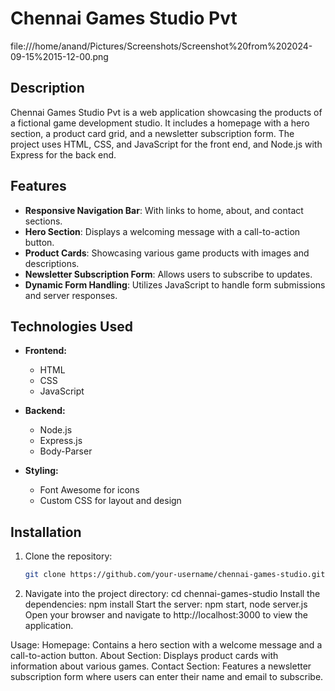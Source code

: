 # Chennai Games Studio Pvt
file:///home/anand/Pictures/Screenshots/Screenshot%20from%202024-09-15%2015-12-00.png

## Description

Chennai Games Studio Pvt is a web application showcasing the products of a fictional game development studio. It includes a homepage with a hero section, a product card grid, and a newsletter subscription form. The project uses HTML, CSS, and JavaScript for the front end, and Node.js with Express for the back end.

## Features

- **Responsive Navigation Bar**: With links to home, about, and contact sections.
- **Hero Section**: Displays a welcoming message with a call-to-action button.
- **Product Cards**: Showcasing various game products with images and descriptions.
- **Newsletter Subscription Form**: Allows users to subscribe to updates.
- **Dynamic Form Handling**: Utilizes JavaScript to handle form submissions and server responses.

## Technologies Used

- **Frontend:**
  - HTML
  - CSS
  - JavaScript

- **Backend:**
  - Node.js
  - Express.js
  - Body-Parser

- **Styling:**
  - Font Awesome for icons
  - Custom CSS for layout and design

## Installation

1. Clone the repository:

   ```bash
   git clone https://github.com/your-username/chennai-games-studio.git
2. Navigate into the project directory:
   cd chennai-games-studio
   Install the dependencies:
   npm install
  Start the server:
  npm start, node server.js
  Open your browser and navigate to http://localhost:3000 to view the application.

Usage:
     Homepage: Contains a hero section with a welcome message and a call-to-action button.
     About Section: Displays product cards with information about various games.
     Contact Section: Features a newsletter subscription form where users can enter their name and email to subscribe.
